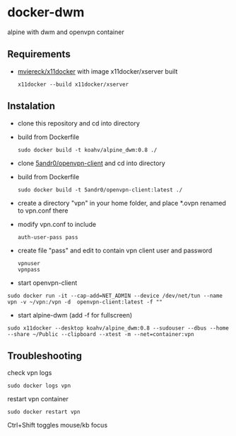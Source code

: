 # docker-dwm

alpine with dwm and openvpn container

## Requirements

* [mviereck/x11docker](https://github.com/mviereck/x11docker) with image x11docker/xserver built
   
   `x11docker --build x11docker/xserver`

## Instalation

* clone this repository and cd into directory
* build from Dockerfile

    `sudo docker build -t koahv/alpine_dwm:0.8 ./`

* clone [5andr0/openvpn-client](https://github.com/5andr0/openvpn-client) and cd into directory
* build from Dockerfile
    
    `sudo docker build -t 5andr0/openvpn-client:latest ./`

* create a directory "vpn" in your home folder, and place *.ovpn renamed to vpn.conf there

* modify vpn.conf to include
    
    `auth-user-pass pass`

* create file "pass" and edit to contain vpn client user and password

    ```
    vpnuser
    vpnpass
    ```

* start openvpn-client

`sudo docker run -it --cap-add=NET_ADMIN --device /dev/net/tun --name vpn -v ~/vpn:/vpn -d  openvpn-client:latest -f ""`

* start alpine-dwm (add -f for fullscreen)

`sudo x11docker --desktop koahv/alpine_dwm:0.8 --sudouser --dbus --home --share ~/Public --clipboard --xtest -m --net=container:vpn`

## Troubleshooting

check vpn logs

`sudo docker logs vpn`

restart vpn container

`sudo docker restart vpn`



Ctrl+Shift toggles mouse/kb focus
